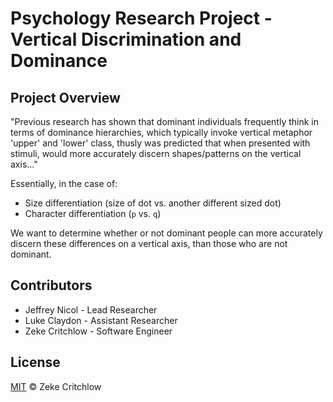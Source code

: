 # Psychology Research Project - Vertical Discrimination and Dominance

## Project Overview

"Previous research has shown that dominant individuals frequently think in terms of dominance hierarchies, which typically invoke vertical metaphor 'upper' and 'lower' class, thusly was predicted that when presented with stimuli, would more accurately discern shapes/patterns on the vertical axis..."

Essentially, in the case of:
* Size differentiation (size of dot vs. another different sized dot)
* Character differentiation (`p` vs. `q`)

We want to determine whether or not dominant people can more accurately discern these differences on a vertical axis, than those who are not dominant.


## Contributors
* Jeffrey Nicol - Lead Researcher
* Luke Claydon - Assistant Researcher
* Zeke Critchlow - Software Engineer


## License

[MIT](LICENSE) © Zeke Critchlow